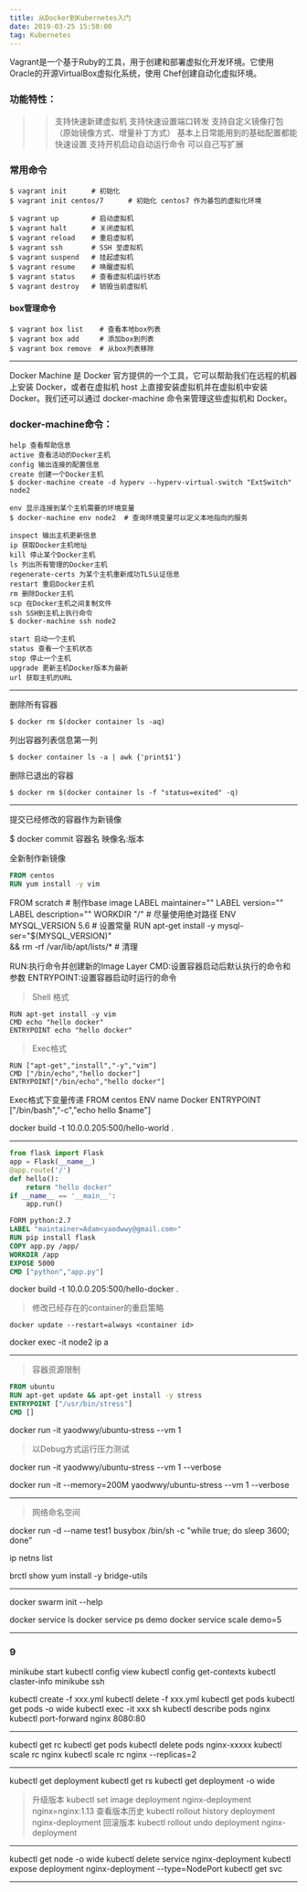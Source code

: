 ```yaml
---
title: 从Docker到Kubernetes入门
date: 2019-03-25 15:50:00
tag: Kubernetes
---
```


Vagrant是一个基于Ruby的工具，用于创建和部署虚拟化开发环境。它使用Oracle的开源VirtualBox虚拟化系统，使用 Chef创建自动化虚拟环境。

### 功能特性：
 
 >>支持快速新建虚拟机
 支持快速设置端口转发
 支持自定义镜像打包（原始镜像方式、增量补丁方式）
 基本上日常能用到的基础配置都能快速设置
 支持开机启动自动运行命令
 可以自己写扩展
 
### 常用命令

    $ vagrant init      # 初始化
    $ vagrant init centos/7      # 初始化 centos7 作为基包的虚拟化环境
    
    $ vagrant up        # 启动虚拟机
    $ vagrant halt      # 关闭虚拟机
    $ vagrant reload    # 重启虚拟机
    $ vagrant ssh       # SSH 至虚拟机
    $ vagrant suspend   # 挂起虚拟机
    $ vagrant resume    # 唤醒虚拟机
    $ vagrant status    # 查看虚拟机运行状态
    $ vagrant destroy   # 销毁当前虚拟机

#### box管理命令

    $ vagrant box list    # 查看本地box列表
    $ vagrant box add     # 添加box到列表
    $ vagrant box remove  # 从box列表移除 

---

Docker Machine 是 Docker 官方提供的一个工具，它可以帮助我们在远程的机器上安装 Docker，或者在虚拟机 host 上直接安装虚拟机并在虚拟机中安装 Docker。我们还可以通过 docker-machine 命令来管理这些虚拟机和 Docker。

### docker-machine命令：

    help 查看帮助信息
    active 查看活动的Docker主机
    config 输出连接的配置信息
    create 创建一个Docker主机
    $ docker-machine create -d hyperv --hyperv-virtual-switch "ExtSwitch" node2
    
    env 显示连接到某个主机需要的环境变量
    $ docker-machine env node2  # 查询环境变量可以定义本地指向的服务
    
    inspect 输出主机更新信息
    ip 获取Docker主机地址
    kill 停止某个Docker主机
    ls 列出所有管理的Docker主机
    regenerate-certs 为某个主机重新成功TLS认证信息
    restart 重启Docker主机
    rm 删除Docker主机
    scp 在Docker主机之间复制文件
    ssh SSH到主机上执行命令
    $ docker-machine ssh node2
    
    start 启动一个主机
    status 查看一个主机状态
    stop 停止一个主机
    upgrade 更新主机Docker版本为最新
    url 获取主机的URL




---

删除所有容器

    $ docker rm $(docker container ls -aq)

列出容器列表信息第一列

    $ docker container ls -a | awk {'print$1'}

删除已退出的容器

    $ docker rm $(docker container ls -f "status=exited" -q)

---

提交已经修改的容器作为新镜像

$ docker commit 容器名 映像名:版本

全新制作新镜像

```dockerfile
FROM centos
RUN yum install -y vim
```

FROM scratch # 制作base image
LABEL maintainer=""
LABEL version=""
LABEL description=""
WORKDIR "/" # 尽量使用绝对路径
ENV MYSQL_VERSION 5.6 # 设置常量
RUN apt-get install -y mysql-ser="$(MYSQL_VERSION)" \
&& rm -rf /var/lib/apt/lists/* # 清理

RUN:执行命令并创建新的Image Layer
CMD:设置容器启动后默认执行的命令和参数
ENTRYPOINT:设置容器启动时运行的命令

>Shell 格式

    RUN apt-get install -y vim
    CMD echo "hello docker"
    ENTRYPOINT echo "hello docker"
    
>Exec格式

    RUN ["apt-get","install","-y","vim"]
    CMD ["/bin/echo","hello docker"]
    ENTRYPOINT["/bin/echo","hello docker"]

Exec格式下变量传递
FROM centos
ENV name Docker
ENTRYPOINT ["/bin/bash","-c","echo hello $name"]

docker build -t 10.0.0.205:500/hello-world .

---

```python app.py
from flask import Flask
app = Flask(__name__)
@app.route('/')
def hello():
    return "hello docker"
if __name__ == '__main__':
    app.run()
```

```dockerfile
FORM python:2.7
LABEL "maintainer=Adam<yaodwwy@gmail.com>"
RUN pip install flask
COPY app.py /app/
WORKDIR /app
EXPOSE 5000
CMD ["python","app.py"]
```

docker build -t 10.0.0.205:500/hello-docker .

>修改已经存在的container的重启策略

    docker update --restart=always <container id>

docker exec -it node2 ip a

---

>容器资源限制

```dockerfile
FROM ubuntu
RUN apt-get update && apt-get install -y stress
ENTRYPOINT ["/usr/bin/stress"]
CMD []

```

docker run -it yaodwwy/ubuntu-stress --vm 1

>以Debug方式运行压力测试

docker run -it yaodwwy/ubuntu-stress --vm 1 --verbose



docker run -it --memory=200M yaodwwy/ubuntu-stress --vm 1 --verbose


---
>网络命名空间

docker run -d --name test1 busybox /bin/sh -c "while true; do sleep 3600; done"

ip netns list

brctl show
yum install -y bridge-utils

---

docker swarm init --help

docker service ls
docker service ps demo
docker service scale demo=5

---
### 9 
minikube start
kubectl config view
kubectl config get-contexts
kubectl claster-info
minikube ssh

kubectl create -f xxx.yml
kubectl delete -f xxx.yml
kubectl get pods
kubectl get pods -o wide
kubectl exec -it xxx sh
kubectl describe pods nginx
kubectl port-forward nginx 8080:80

---
kubectl get rc
kubectl get pods
kubectl delete pods nginx-xxxxx
kubectl scale rc nginx
kubectl scale rc nginx --replicas=2

---
kubectl get deployment
kubectl get rs
kubectl get deployment -o wide
>升级版本
kubectl set image deployment nginx-deployment nginx=nginx:1.13
>查看版本历史
kubectl rollout history deployment nginx-deployment
>回滚版本
kubectl rollout undo deployment nginx-deployment

---
kubectl get node -o wide
kubectl delete service nginx-deployment
kubectl expose deployment nginx-deployment --type=NodePort
kubectl get svc

---





